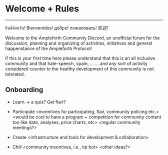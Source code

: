 # Welcome + Rules
----------------- 
ยินดีต้อนรับ! Bienvenidos! добро! пожаловать! 欢迎!

Welcome to the Ampleforth Community Discord, an unofficial forum for the discussion, planning and organizing of activities, initiatives and general happenstance of the Ampleforth Protocol!

If this is your first time here please understand that this is an all inclusive community and that hate-speech, spam, … … and any sort of activity considered counter to the healthy development of this community is not tolerated.


<insert rules>

<insert instructions for onboarding>
	
<make newcomers agree to enter channel and obtain chat priv>


Onboarding
----------------- 

* Learn
		  <ampleplebian to amplenaut pipeline>
			  <learning materials on ampleforth protocol>
				  → a quiz? Get flair?
		    <how to obtain ample>
			  <how to stake in geyser>
        <farming opportunities>
        <defi portal>
          
* Participate
		<incentives for participating, flair, community policing etc.>
    <would be cool to have a program + competition for community content too like data, analyses, price charts, etc>
    <regular community meetings?>

* Create
   <infrastructure and tools for development & collaboration>
   
* Chill
	  <community incentives, i.e., tip bot>
    <other ideas?>
 		

